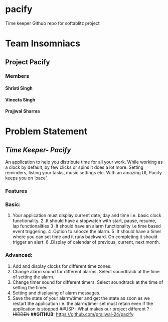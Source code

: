 # pacify
Time keeper Github repo for softablitz project
# Team Insomniacs
## Project Pacify
### Members
#### Shristi Singh 
#### Vineeta Singh
#### Prajjwal Sharma
# Problem Statement
 ## _Time Keeper- Pacify_
An application to help you distribute time for all your work. While working as  a clock by default, by few clicks or spins it does a lot more. Setting reminders, listing your tasks, music settings etc. With an amazing UI, Pacify keeps you on ‘pace’.
### Features
### Basic:
1. Your application must display current date, day and time i.e. basic clock functionality.
2 .It should have a stopwatch with start, pause, resume, lap functionalities
3 .It should have an alarm functionality i.e time based event triggering.
4 .Option to snooze the alarm. 
5 .It should have a timer where you can set time and it runs backward. On completing it should trigger an alert.
6 .Display of calendar of previous, current, next month.
### Advanced:
1. Add and display clocks for different time zones. 
2. Change alarm sound for different alarms. Select soundtrack at the time of setting the alarm. 
3. Change timer sound for different timers. Select soundtrack at the time of setting the timer. 
4. Setting and displaying of alarm messages.
5. Save the state of your alarm/timer and get the state as soon as we restart the application i.e. the alarm/timer set must retain even if the application is stopped
##USP :  What makes our project different ?
~~HIDDEN~~
__##GITHUB:__
https://github.com/prajjwal-24/pacify



